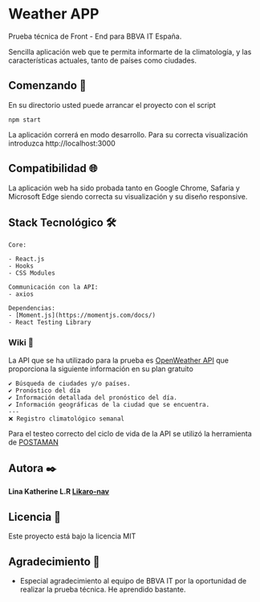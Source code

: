 # Weather APP
Prueba técnica de Front - End para BBVA IT España.

Sencilla aplicación web que te permita informarte de la climatología, y las características actuales, tanto de países como ciudades.
## Comenzando 🚀
En su directorio usted puede arrancar el proyecto con el script

`npm start`

La aplicación correrá en modo desarrollo. Para su correcta visualización introduzca http://localhost:3000 
## Compatibilidad 🌐
La aplicación web ha sido probada tanto en Google Chrome, Safaria y Microsoft Edge siendo correcta su visualización y su diseño responsive. 
## Stack Tecnológico 🛠️

```
Core:

- React.js
- Hooks
- CSS Modules

Communicación con la API:
- axios

Dependencias:
- [Moment.js](https://momentjs.com/docs/)
- React Testing Library

```
### Wiki 📖
La API que se ha utilizado para la prueba es [OpenWeather API](https://openweathermap.org/api) que proporciona la siguiente información en su plan gratuito

````
✔ Búsqueda de ciudades y/o países.
✔ Pronóstico del día
✔ Información detallada del pronóstico del día.
✔ Información geográficas de la ciudad que se encuentra.
--- 
❌ Registro climatológico semanal
````
Para el testeo correcto del ciclo de vida de la API se utilizó la herramienta de [POSTAMAN](https://www.postman.com/)

## Autora ✒️
**Lina Katherine L.R [Likaro-nav](https://github.com/Likaro-nav)**
## Licencia 📄
Este proyecto está bajo la licencia MIT
## Agradecimiento 🎁
- Especial agradecimiento al equipo de BBVA IT por la oportunidad de realizar la prueba técnica. He aprendido bastante.
